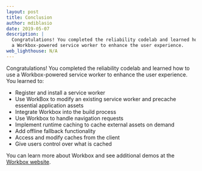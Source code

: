 ```yaml
---
layout: post
title: Conclusion
author: mdiblasio
date: 2019-05-07
description: |
  Congratulations! You completed the reliability codelab and learned how to use
  a Workbox-powered service worker to enhance the user experience.
web_lighthouse: N/A
---
```


Congratulations! You completed the reliability codelab and learned how to use a
Workbox-powered service worker to enhance the user experience. You learned to:

+  Register and install a service worker
+  Use WorkBox to modify an existing service worker and precache essential
   application assets
+  Integrate Workbox into the build process
+  Use Workbox to handle navigation requests
+  Implement runtime caching to cache external assets on demand
+  Add offline fallback functionality
+  Access and modify caches from the client
+  Give users control over what is cached

You can learn more about Workbox and see additional demos at the
[Workbox website](https://developers.google.com/web/tools/workbox/).
